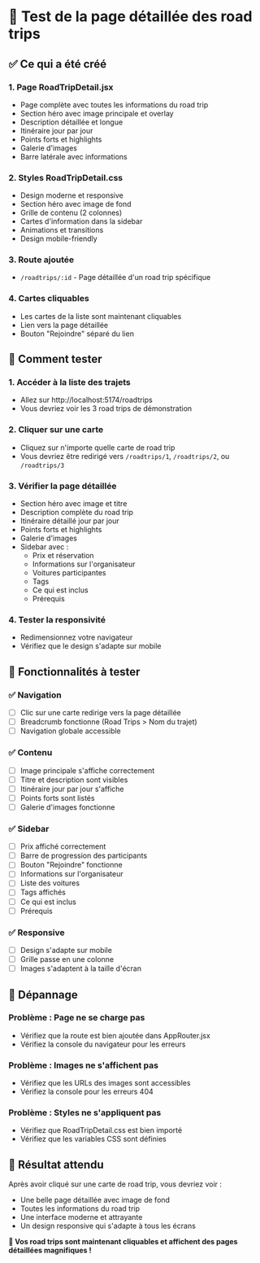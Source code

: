 # 🧪 Test de la page détaillée des road trips

## ✅ Ce qui a été créé

### 1. **Page RoadTripDetail.jsx**
- Page complète avec toutes les informations du road trip
- Section héro avec image principale et overlay
- Description détaillée et longue
- Itinéraire jour par jour
- Points forts et highlights
- Galerie d'images
- Barre latérale avec informations

### 2. **Styles RoadTripDetail.css**
- Design moderne et responsive
- Section héro avec image de fond
- Grille de contenu (2 colonnes)
- Cartes d'information dans la sidebar
- Animations et transitions
- Design mobile-friendly

### 3. **Route ajoutée**
- `/roadtrips/:id` - Page détaillée d'un road trip spécifique

### 4. **Cartes cliquables**
- Les cartes de la liste sont maintenant cliquables
- Lien vers la page détaillée
- Bouton "Rejoindre" séparé du lien

## 🚀 Comment tester

### 1. **Accéder à la liste des trajets**
- Allez sur http://localhost:5174/roadtrips
- Vous devriez voir les 3 road trips de démonstration

### 2. **Cliquer sur une carte**
- Cliquez sur n'importe quelle carte de road trip
- Vous devriez être redirigé vers `/roadtrips/1`, `/roadtrips/2`, ou `/roadtrips/3`

### 3. **Vérifier la page détaillée**
- Section héro avec image et titre
- Description complète du road trip
- Itinéraire détaillé jour par jour
- Points forts et highlights
- Galerie d'images
- Sidebar avec :
  - Prix et réservation
  - Informations sur l'organisateur
  - Voitures participantes
  - Tags
  - Ce qui est inclus
  - Prérequis

### 4. **Tester la responsivité**
- Redimensionnez votre navigateur
- Vérifiez que le design s'adapte sur mobile

## 🎯 Fonctionnalités à tester

### ✅ **Navigation**
- [ ] Clic sur une carte redirige vers la page détaillée
- [ ] Breadcrumb fonctionne (Road Trips > Nom du trajet)
- [ ] Navigation globale accessible

### ✅ **Contenu**
- [ ] Image principale s'affiche correctement
- [ ] Titre et description sont visibles
- [ ] Itinéraire jour par jour s'affiche
- [ ] Points forts sont listés
- [ ] Galerie d'images fonctionne

### ✅ **Sidebar**
- [ ] Prix affiché correctement
- [ ] Barre de progression des participants
- [ ] Bouton "Rejoindre" fonctionne
- [ ] Informations sur l'organisateur
- [ ] Liste des voitures
- [ ] Tags affichés
- [ ] Ce qui est inclus
- [ ] Prérequis

### ✅ **Responsive**
- [ ] Design s'adapte sur mobile
- [ ] Grille passe en une colonne
- [ ] Images s'adaptent à la taille d'écran

## 🔧 Dépannage

### Problème : Page ne se charge pas
- Vérifiez que la route est bien ajoutée dans AppRouter.jsx
- Vérifiez la console du navigateur pour les erreurs

### Problème : Images ne s'affichent pas
- Vérifiez que les URLs des images sont accessibles
- Vérifiez la console pour les erreurs 404

### Problème : Styles ne s'appliquent pas
- Vérifiez que RoadTripDetail.css est bien importé
- Vérifiez que les variables CSS sont définies

## 🎉 Résultat attendu

Après avoir cliqué sur une carte de road trip, vous devriez voir :
- Une belle page détaillée avec image de fond
- Toutes les informations du road trip
- Une interface moderne et attrayante
- Un design responsive qui s'adapte à tous les écrans

**🚗 Vos road trips sont maintenant cliquables et affichent des pages détaillées magnifiques !**
